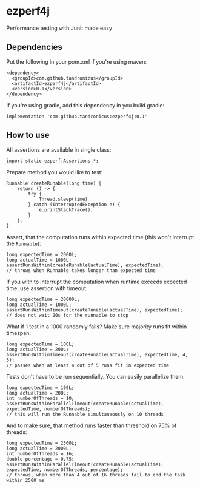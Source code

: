 # ezperf4j
Performance testing with Junit made eazy

## Dependencies

Put the following in your pom.xml if you're using maven:

```
<dependency>
  <groupId>com.github.tandronicus</groupId>
  <artifactId>ezperf4j</artifactId>
  <version>0.1</version>
</dependency>
```

If you're using gradle, add this dependency in you build.gradle:

```
implementation 'com.github.tandronicus:ezperf4j:0.1'
```

## How to use

All assertions are available in single class: 

```
import static ezperf.Assertions.*;
```

Prepare method you would like to test:

```
Runnable createRunable(long time) {
    return () -> {
        try {
            Thread.sleep(time)
        } catch (InterruptedException e) {
            e.printStackTrace();
        }
    };
}
```

Assert, that the computation runs within expected time (this won't interrupt the `Runnable`):

```
long expectedTime = 2000L;
long actualTime = 1000L;
assertRunsWithin(createRunable(actualTime), expectedTime); 
// throws when Runnable takes longer than expected time
```

If you with to interrupt the computation when runtime exceeds expected time, use assertion with timeout:

```
long expectedTime = 20000L;
long actualTime = 1000L;
assertRunsWithinTimeout(createRunable(actualTime), expectedTime); 
// does not wait 20s for the runnable to stop
```

What if 1 test in a 1000 randomly fails? Make sure majority runs fit within timespan:

```
long expectedTime = 100L;
long actualTime = 200L;
assertRunsWithinTimeout(createRunable(actualTime), expectedTime, 4, 5); 
// passes when at least 4 out of 5 runs fit in expected time
```

Tests don't have to be run sequentially. You can easily parallelize them:

```
long expectedTime = 100L;
long actualTime = 200L;
int numberOfThreads = 10;
assertRunsWithinParallelTimeout(createRunable(actualTime), expectedTime, numberOfThreads);
// this will run the Runnable simultaneously on 10 threads
```

And to make sure, that method runs faster than threshold on 75% of threads:

```
long expectedTime = 2500L;
long actualTime = 2000L;
int numberOfThreads = 16;
double percentage = 0.75;
assertRunsWithinParallelTimeout(createRunable(actualTime), expectedTime, numberOfThreads, percentage);
// throws, when more than 4 out of 16 threads fail to end the task within 2500 ms
```
